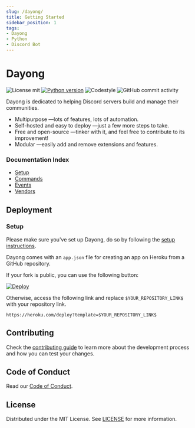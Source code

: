 ```yaml
---
slug: /dayong/
title: Getting Started
sidebar_position: 1
tags:
- Dayong
- Python
- Discord Bot
---
```

# Dayong
![License mit](https://img.shields.io/badge/license-MIT-brightgreen)
[![Python version](https://img.shields.io/badge/python-3.9-blue.svg)](https://www.python.org/downloads/release/python-397/)
![Codestyle](https://img.shields.io/badge/code%20style-black-black)
![GitHub commit activity](https://img.shields.io/github/commit-activity/w/SurPathHub/Dayong)

Dayong is dedicated to helping Discord servers build and manage their communities.

- Multipurpose —lots of features, lots of automation.
- Self-hosted and easy to deploy —just a few more steps to take.
- Free and open-source —tinker with it, and feel free to contribute to its improvement!
- Modular —easily add and remove extensions and features.

### Documentation Index

* [Setup](setup.md)
* [Commands](commands.md)
* [Events](events.md)
* [Vendors](vendors.md)

## Deployment

### Setup

Please make sure you've set up Dayong, do so by following the [setup instructions](setup.md).

Dayong comes with an `app.json` file for creating an app on Heroku from a GitHub repository.

If your fork is public, you can use the following button:

[![Deploy](https://www.herokucdn.com/deploy/button.svg)](https://heroku.com/deploy)

Otherwise, access the following link and replace `$YOUR_REPOSITORY_LINK$` with your repository link.

```
https://heroku.com/deploy?template=$YOUR_REPOSITORY_LINK$
```

## Contributing

Check the [contributing guide](contributing.md) to learn more about the development process and how you can test your changes.

## Code of Conduct

Read our [Code of Conduct](https://github.com/SurPathHub/support/blob/main/CODE_OF_CONDUCT.md).

## License

Distributed under the MIT License. See [LICENSE](https://github.com/SurPathHub/Dayong/blob/main/LICENSE) for more information.